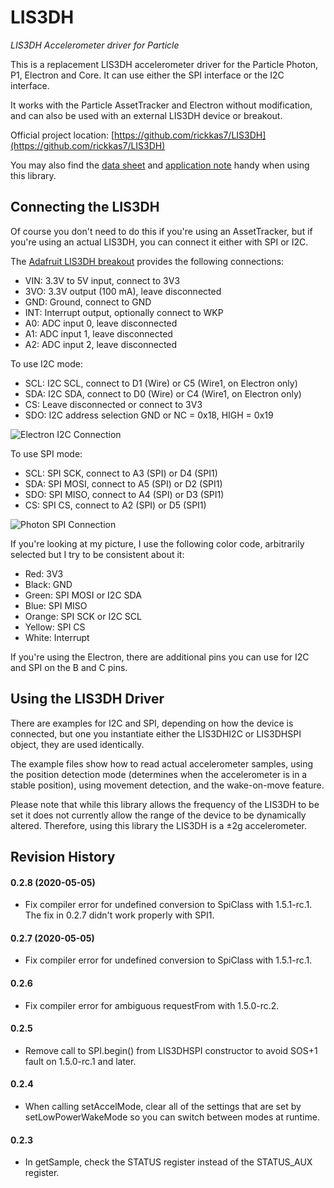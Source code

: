 # LIS3DH
*LIS3DH Accelerometer driver for Particle*

This is a replacement LIS3DH accelerometer driver for the Particle Photon, P1, Electron and Core. It can use either the SPI interface or the I2C interface.

It works with the Particle AssetTracker and Electron without modification, and can also be used with an external LIS3DH device or breakout.

Official project location:
[https://github.com/rickkas7/LIS3DH](https://github.com/rickkas7/LIS3DH)

You may also find the [data sheet](http://www.st.com/resource/en/datasheet/lis3dh.pdf) and [application note](http://www.st.com/resource/en/application_note/cd00290365.pdf) handy when using this library.


## Connecting the LIS3DH

Of course you don't need to do this if you're using an AssetTracker, but if you're using an actual LIS3DH, you can connect it either with SPI or I2C.

The [Adafruit LIS3DH breakout](https://www.adafruit.com/products/2809) provides the following connections:

- VIN: 3.3V to 5V input, connect to 3V3
- 3VO: 3.3V output (100 mA), leave disconnected
- GND: Ground, connect to GND
- INT: Interrupt output, optionally connect to WKP
- A0: ADC input 0, leave disconnected
- A1: ADC input 1, leave disconnected
- A2: ADC input 2, leave disconnected

To use I2C mode:

- SCL: I2C SCL, connect to D1 (Wire) or C5 (Wire1, on Electron only)
- SDA: I2C SDA, connect to D0 (Wire) or C4 (Wire1, on Electron only)
- CS: Leave disconnected or connect to 3V3
- SDO: I2C address selection GND or NC = 0x18, HIGH = 0x19

![Electron I2C Connection](images/electron_i2c.jpg)


To use SPI mode:

- SCL: SPI SCK, connect to A3 (SPI) or D4 (SPI1)
- SDA: SPI MOSI, connect to A5 (SPI) or D2 (SPI1)
- SDO: SPI MISO, connect to A4 (SPI) or D3 (SPI1)
- CS: SPI CS, connect to A2 (SPI) or D5 (SPI1)

![Photon SPI Connection](images/photon.jpg)

If you're looking at my picture, I use the following color code, arbitrarily selected but I try to be consistent about it:

- Red: 3V3
- Black: GND
- Green: SPI MOSI or I2C SDA
- Blue: SPI MISO
- Orange: SPI SCK or I2C SCL
- Yellow: SPI CS
- White: Interrupt

If you're using the Electron, there are additional pins you can use for I2C and SPI on the B and C pins.


## Using the LIS3DH Driver

There are examples for I2C and SPI, depending on how the device is connected, but one you instantiate either the LIS3DHI2C or LIS3DHSPI object, they are used identically.

The example files show how to read actual accelerometer samples, using the position detection mode (determines when the accelerometer is in a stable position), using movement detection, and the wake-on-move feature.

Please note that while this library allows the frequency of the LIS3DH to be set it does not currently allow the range of the device to be dynamically altered. Therefore, using this library the LIS3DH is a ±2g accelerometer.

## Revision History

#### 0.2.8 (2020-05-05)

- Fix compiler error for undefined conversion to SpiClass with 1.5.1-rc.1. The fix in 0.2.7 didn't work properly with SPI1.

#### 0.2.7 (2020-05-05)

- Fix compiler error for undefined conversion to SpiClass with 1.5.1-rc.1. 

#### 0.2.6

- Fix compiler error for ambiguous requestFrom with 1.5.0-rc.2. 

#### 0.2.5

- Remove call to SPI.begin() from LIS3DHSPI constructor to avoid SOS+1 fault on 1.5.0-rc.1 and later.

#### 0.2.4

- When calling setAccelMode, clear all of the settings that are set by setLowPowerWakeMode so you can switch 
between modes at runtime.

#### 0.2.3

- In getSample, check the STATUS register instead of the STATUS_AUX register.





